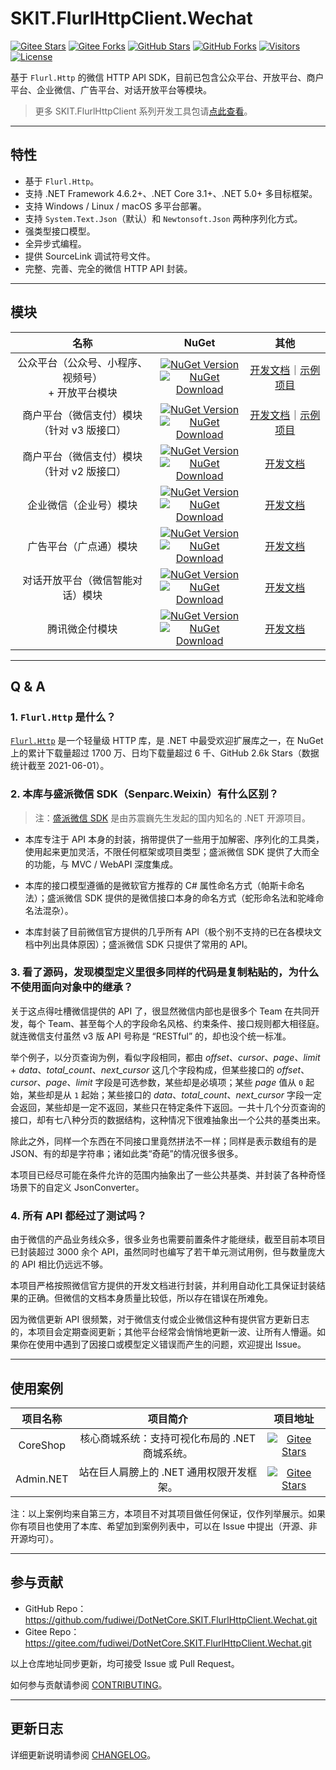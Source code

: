 ﻿# SKIT.FlurlHttpClient.Wechat

[![Gitee Stars](https://gitee.com/fudiwei/DotNetCore.SKIT.FlurlHttpClient.Wechat/badge/star.svg?title=Stars)](https://gitee.com/fudiwei/DotNetCore.SKIT.FlurlHttpClient.Wechat)
[![Gitee Forks](https://gitee.com/fudiwei/DotNetCore.SKIT.FlurlHttpClient.Wechat/badge/fork.svg?title=Forks)](https://gitee.com/fudiwei/DotNetCore.SKIT.FlurlHttpClient.Wechat)
[![GitHub Stars](https://img.shields.io/github/stars/fudiwei/DotNetCore.SKIT.FlurlHttpClient.Wechat?logo=github&label=Stars)](https://github.com/fudiwei/DotNetCore.SKIT.FlurlHttpClient.Wechat)
[![GitHub Forks](https://img.shields.io/github/forks/fudiwei/DotNetCore.SKIT.FlurlHttpClient.Wechat?logo=github&label=Forks)](https://github.com/fudiwei/DotNetCore.SKIT.FlurlHttpClient.Wechat)
[![Visitors](https://visitor-badge.laobi.icu/badge?page_id=fudiwei.DotNetCore.SKIT.FlurlHttpClient.Wechat&title=Visitors)](https://github.com/fudiwei/DotNetCore.SKIT.FlurlHttpClient.Wechat)
[![License](https://img.shields.io/github/license/fudiwei/DotNetCore.SKIT.FlurlHttpClient.Wechat?label=License)](https://mit-license.org/)

基于 `Flurl.Http` 的微信 HTTP API SDK，目前已包含公众平台、开放平台、商户平台、企业微信、广告平台、对话开放平台等模块。

> 更多 SKIT.FlurlHttpClient 系列开发工具包请[点此查看](https://github.com/fudiwei/DotNetCore.SKIT.FlurlHttpClient)。

---

## 特性

-   基于 `Flurl.Http`。
-   支持 .NET Framework 4.6.2+、.NET Core 3.1+、.NET 5.0+ 多目标框架。
-   支持 Windows / Linux / macOS 多平台部署。
-   支持 `System.Text.Json`（默认）和 `Newtonsoft.Json` 两种序列化方式。
-   强类型接口模型。
-   全异步式编程。
-   提供 SourceLink 调试符号文件。
-   完整、完善、完全的微信 HTTP API 封装。

---

## 模块

|                          名称                          |                                                                                                                                                                                                   NuGet                                                                                                                                                                                                    |                                           其他                                           |
| :----------------------------------------------------: | :--------------------------------------------------------------------------------------------------------------------------------------------------------------------------------------------------------------------------------------------------------------------------------------------------------------------------------------------------------------------------------------------------------: | :--------------------------------------------------------------------------------------: |
| 公众平台（公众号、小程序、视频号） <br> + 开放平台模块 |                       [![NuGet Version](https://img.shields.io/nuget/v/SKIT.FlurlHttpClient.Wechat.Api.svg?label=NuGet)](https://www.nuget.org/packages/SKIT.FlurlHttpClient.Wechat.Api) <br> [![NuGet Download](https://img.shields.io/nuget/dt/SKIT.FlurlHttpClient.Wechat.Api.svg?sanitize=true&label=Downloads)](https://www.nuget.org/packages/SKIT.FlurlHttpClient.Wechat.Api)                       |      [开发文档](./docs/WechatApi/README.md)｜[示例项目](./docs/WechatApi/Sample.md)      |
|    商户平台（微信支付）模块 <br> （针对 v3 版接口）    |             [![NuGet Version](https://img.shields.io/nuget/v/SKIT.FlurlHttpClient.Wechat.TenpayV3.svg?label=NuGet)](https://www.nuget.org/packages/SKIT.FlurlHttpClient.Wechat.TenpayV3) <br> [![NuGet Download](https://img.shields.io/nuget/dt/SKIT.FlurlHttpClient.Wechat.TenpayV3.svg?sanitize=true&label=Downloads)](https://www.nuget.org/packages/SKIT.FlurlHttpClient.Wechat.TenpayV3)             | [开发文档](./docs/WechatTenpayV3/README.md)｜[示例项目](./docs/WechatTenpayV3/Sample.md) |
|    商户平台（微信支付）模块 <br> （针对 v2 版接口）    |             [![NuGet Version](https://img.shields.io/nuget/v/SKIT.FlurlHttpClient.Wechat.TenpayV2.svg?label=NuGet)](https://www.nuget.org/packages/SKIT.FlurlHttpClient.Wechat.TenpayV2) <br> [![NuGet Download](https://img.shields.io/nuget/dt/SKIT.FlurlHttpClient.Wechat.TenpayV2.svg?sanitize=true&label=Downloads)](https://www.nuget.org/packages/SKIT.FlurlHttpClient.Wechat.TenpayV2)             |                       [开发文档](./docs/WechatTenpayV2/README.md)                        |
|                 企业微信（企业号）模块                 |                     [![NuGet Version](https://img.shields.io/nuget/v/SKIT.FlurlHttpClient.Wechat.Work.svg?label=NuGet)](https://www.nuget.org/packages/SKIT.FlurlHttpClient.Wechat.Work) <br> [![NuGet Download](https://img.shields.io/nuget/dt/SKIT.FlurlHttpClient.Wechat.Work.svg?sanitize=true&label=Downloads)](https://www.nuget.org/packages/SKIT.FlurlHttpClient.Wechat.Work)                     |                         [开发文档](./docs/WechatWork/README.md)                          |
|                 广告平台（广点通）模块                 |                       [![NuGet Version](https://img.shields.io/nuget/v/SKIT.FlurlHttpClient.Wechat.Ads.svg?label=NuGet)](https://www.nuget.org/packages/SKIT.FlurlHttpClient.Wechat.Ads) <br> [![NuGet Download](https://img.shields.io/nuget/dt/SKIT.FlurlHttpClient.Wechat.Ads.svg?sanitize=true&label=Downloads)](https://www.nuget.org/packages/SKIT.FlurlHttpClient.Wechat.Ads)                       |                          [开发文档](./docs/WechatAds/README.md)                          |
|            对话开放平台（微信智能对话）模块            |                 [![NuGet Version](https://img.shields.io/nuget/v/SKIT.FlurlHttpClient.Wechat.OpenAI.svg?label=NuGet)](https://www.nuget.org/packages/SKIT.FlurlHttpClient.Wechat.OpenAI) <br> [![NuGet Download](https://img.shields.io/nuget/dt/SKIT.FlurlHttpClient.Wechat.OpenAI.svg?sanitize=true&label=Downloads)](https://www.nuget.org/packages/SKIT.FlurlHttpClient.Wechat.OpenAI)                 |                        [开发文档](./docs/WechatOpenAI/README.md)                         |
|                     腾讯微企付模块                     | [![NuGet Version](https://img.shields.io/nuget/v/SKIT.FlurlHttpClient.Wechat.TenpayBusiness.svg?label=NuGet)](https://www.nuget.org/packages/SKIT.FlurlHttpClient.Wechat.TenpayBusiness) <br> [![NuGet Download](https://img.shields.io/nuget/dt/SKIT.FlurlHttpClient.Wechat.TenpayBusiness.svg?sanitize=true&label=Downloads)](https://www.nuget.org/packages/SKIT.FlurlHttpClient.Wechat.TenpayBusiness) |                    [开发文档](./docs/WechatTenpayBusiness/README.md)                     |

---

## Q & A

### 1. `Flurl.Http` 是什么？

[`Flurl.Http`](https://flurl.dev/) 是一个轻量级 HTTP 库，是 .NET 中最受欢迎扩展库之一，在 NuGet 上的累计下载量超过 1700 万、日均下载量超过 6 千、GitHub 2.6k Stars（数据统计截至 2021-06-01）。

### 2. 本库与盛派微信 SDK（Senparc.Weixin）有什么区别？

> 注：[盛派微信 SDK](https://github.com/JeffreySu/WeiXinMPSDK) 是由苏震巍先生发起的国内知名的 .NET 开源项目。

-   本库专注于 API 本身的封装，捎带提供了一些用于加解密、序列化的工具类，使用起来更加灵活，不限任何框架或项目类型；盛派微信 SDK 提供了大而全的功能，与 MVC / WebAPI 深度集成。

-   本库的接口模型遵循的是微软官方推荐的 C# 属性命名方式（帕斯卡命名法）；盛派微信 SDK 提供的是微信接口本身的命名方式（蛇形命名法和驼峰命名法混杂）。

-   本库封装了目前微信官方提供的几乎所有 API（极个别不支持的已在各模块文档中列出具体原因）；盛派微信 SDK 只提供了常用的 API。

### 3. 看了源码，发现模型定义里很多同样的代码是复制粘贴的，为什么不使用面向对象中的继承？

关于这点得吐槽微信提供的 API 了，很显然微信内部也是很多个 Team 在共同开发，每个 Team、甚至每个人的字段命名风格、约束条件、接口规则都大相径庭。就连微信支付虽然 v3 版 API 号称是 “RESTful” 的，却也没个统一标准。

举个例子，以分页查询为例，看似字段相同，都由 _offset_、_cursor_、_page_、_limit_ + _data_、_total_count_、_next_cursor_ 这几个字段构成，但某些接口的 _offset_、_cursor_、_page_、_limit_ 字段是可选参数，某些却是必填项；某些 _page_ 值从 `0` 起始，某些却是从 `1` 起始；某些接口的 _data_、_total_count_、_next_cursor_ 字段一定会返回，某些却是一定不返回，某些只在特定条件下返回。一共十几个分页查询的接口，却有七八种分页的数据结构，这种情况下很难抽象出一个公共的基类出来。

除此之外，同样一个东西在不同接口里竟然拼法不一样；同样是表示数组有的是 JSON、有的却是字符串；诸如此类“奇葩”的情况很多很多。

本项目已经尽可能在条件允许的范围内抽象出了一些公共基类、并封装了各种奇怪场景下的自定义 JsonConverter。

### 4. 所有 API 都经过了测试吗？

由于微信的产品业务线众多，很多业务也需要前置条件才能继续，截至目前本项目已封装超过 3000 余个 API，虽然同时也编写了若干单元测试用例，但与数量庞大的 API 相比仍远远不够。

本项目严格按照微信官方提供的开发文档进行封装，并利用自动化工具保证封装结果的正确。但微信的文档本身质量比较低，所以存在错误在所难免。

因为微信更新 API 很频繁，对于微信支付或企业微信这种有提供官方更新日志的，本项目会定期查阅更新；其他平台经常会悄悄地更新一波、让所有人懵逼。如果你在使用中遇到了因接口或模型定义错误而产生的问题，欢迎提出 Issue。

---

## 使用案例

| 项目名称  |                    项目简介                    |                                                          项目地址                                                           |
| :-------: | :--------------------------------------------: | :-------------------------------------------------------------------------------------------------------------------------: |
| CoreShop  | 核心商城系统：支持可视化布局的 .NET 商城系统。 |   [![Gitee Stars](https://gitee.com/CoreUnion/CoreShop/badge/star.svg?title=Stars)](https://gitee.com/CoreUnion/CoreShop)   |
| Admin.NET |    站在巨人肩膀上的 .NET 通用权限开发框架。    | [![Gitee Stars](https://gitee.com/zuohuaijun/Admin.NET/badge/star.svg?title=Stars)](https://gitee.com/zuohuaijun/Admin.NET) |

注：以上案例均来自第三方，本项目不对其项目做任何保证，仅作列举展示。如果你有项目也使用了本库、希望加到案例列表中，可以在 Issue 中提出（开源、非开源均可）。

---

## 参与贡献

-   GitHub Repo：https://github.com/fudiwei/DotNetCore.SKIT.FlurlHttpClient.Wechat.git
-   Gitee Repo：https://gitee.com/fudiwei/DotNetCore.SKIT.FlurlHttpClient.Wechat.git

以上仓库地址同步更新，均可接受 Issue 或 Pull Request。

如何参与贡献请参阅 [CONTRIBUTING](./CONTRIBUTING.md)。

---

## 更新日志

详细更新说明请参阅 [CHANGELOG](./CHANGELOG.md)。
